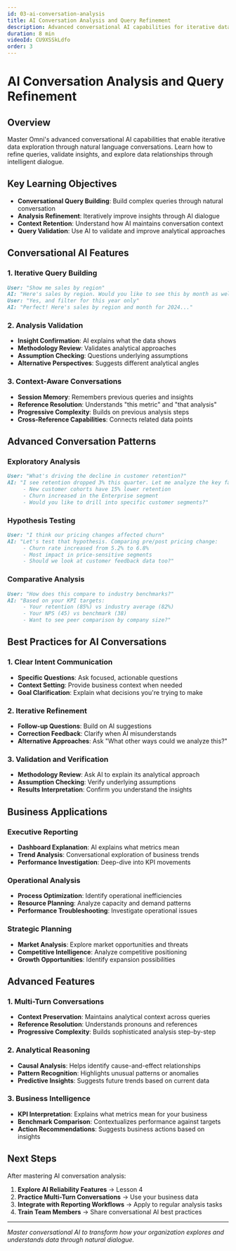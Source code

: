 ```yaml
---
id: 03-ai-conversation-analysis
title: AI Conversation Analysis and Query Refinement
description: Advanced conversational AI capabilities for iterative data exploration and analysis refinement
duration: 8 min
videoId: CU9XSSkLdfo
order: 3
---
```


# AI Conversation Analysis and Query Refinement

## **Overview**

Master Omni's advanced conversational AI capabilities that enable iterative data exploration through natural language conversations. Learn how to refine queries, validate insights, and explore data relationships through intelligent dialogue.

## **Key Learning Objectives**

- **Conversational Query Building**: Build complex queries through natural conversation
- **Analysis Refinement**: Iteratively improve insights through AI dialogue
- **Context Retention**: Understand how AI maintains conversation context
- **Query Validation**: Use AI to validate and improve analytical approaches

## **Conversational AI Features**

### **1. Iterative Query Building**
```markdown
User: "Show me sales by region"
AI: "Here's sales by region. Would you like to see this by month as well?"
User: "Yes, and filter for this year only"
AI: "Perfect! Here's sales by region and month for 2024..."
```

### **2. Analysis Validation**
- **Insight Confirmation**: AI explains what the data shows
- **Methodology Review**: Validates analytical approaches
- **Assumption Checking**: Questions underlying assumptions
- **Alternative Perspectives**: Suggests different analytical angles

### **3. Context-Aware Conversations**
- **Session Memory**: Remembers previous queries and insights
- **Reference Resolution**: Understands "this metric" and "that analysis"
- **Progressive Complexity**: Builds on previous analysis steps
- **Cross-Reference Capabilities**: Connects related data points

## **Advanced Conversation Patterns**

### **Exploratory Analysis**
```markdown
User: "What's driving the decline in customer retention?"
AI: "I see retention dropped 3% this quarter. Let me analyze the key factors:
     - New customer cohorts have 15% lower retention
     - Churn increased in the Enterprise segment
     - Would you like to drill into specific customer segments?"
```

### **Hypothesis Testing**
```markdown
User: "I think our pricing changes affected churn"
AI: "Let's test that hypothesis. Comparing pre/post pricing change:
     - Churn rate increased from 5.2% to 6.8%
     - Most impact in price-sensitive segments
     - Should we look at customer feedback data too?"
```

### **Comparative Analysis**
```markdown
User: "How does this compare to industry benchmarks?"
AI: "Based on your KPI targets:
     - Your retention (85%) vs industry average (82%)
     - Your NPS (45) vs benchmark (38)
     - Want to see peer comparison by company size?"
```

## **Best Practices for AI Conversations**

### **1. Clear Intent Communication**
- **Specific Questions**: Ask focused, actionable questions
- **Context Setting**: Provide business context when needed
- **Goal Clarification**: Explain what decisions you're trying to make

### **2. Iterative Refinement**
- **Follow-up Questions**: Build on AI suggestions
- **Correction Feedback**: Clarify when AI misunderstands
- **Alternative Approaches**: Ask "What other ways could we analyze this?"

### **3. Validation and Verification**
- **Methodology Review**: Ask AI to explain its analytical approach
- **Assumption Checking**: Verify underlying assumptions
- **Results Interpretation**: Confirm you understand the insights

## **Business Applications**

### **Executive Reporting**
- **Dashboard Explanation**: AI explains what metrics mean
- **Trend Analysis**: Conversational exploration of business trends
- **Performance Investigation**: Deep-dive into KPI movements

### **Operational Analysis**
- **Process Optimization**: Identify operational inefficiencies
- **Resource Planning**: Analyze capacity and demand patterns
- **Performance Troubleshooting**: Investigate operational issues

### **Strategic Planning**
- **Market Analysis**: Explore market opportunities and threats
- **Competitive Intelligence**: Analyze competitive positioning
- **Growth Opportunities**: Identify expansion possibilities

## **Advanced Features**

### **1. Multi-Turn Conversations**
- **Context Preservation**: Maintains analytical context across queries
- **Reference Resolution**: Understands pronouns and references
- **Progressive Complexity**: Builds sophisticated analysis step-by-step

### **2. Analytical Reasoning**
- **Causal Analysis**: Helps identify cause-and-effect relationships
- **Pattern Recognition**: Highlights unusual patterns or anomalies
- **Predictive Insights**: Suggests future trends based on current data

### **3. Business Intelligence**
- **KPI Interpretation**: Explains what metrics mean for your business
- **Benchmark Comparison**: Contextualizes performance against targets
- **Action Recommendations**: Suggests business actions based on insights

## **Next Steps**

After mastering AI conversation analysis:
1. **Explore AI Reliability Features** → Lesson 4
2. **Practice Multi-Turn Conversations** → Use your business data
3. **Integrate with Reporting Workflows** → Apply to regular analysis tasks
4. **Train Team Members** → Share conversational AI best practices

---

*Master conversational AI to transform how your organization explores and understands data through natural dialogue.* 